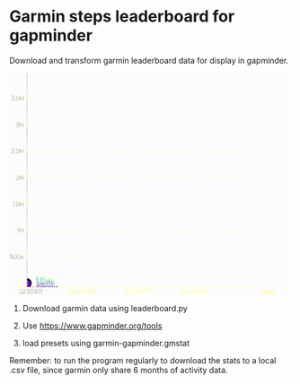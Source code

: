 # Garmin steps leaderboard for gapminder

Download and transform garmin leaderboard data for display in gapminder.

![Alt text](garmin-gapminder.gif)

1) Download garmin data using leaderboard.py
 
2) Use https://www.gapminder.org/tools 

3) load presets using garmin-gapminder.gmstat

Remember: to run the program regularly to download the stats to a local .csv file, since garmin only share 6 months of activity data.
